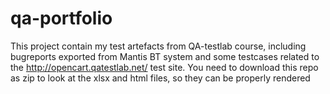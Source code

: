 # qa-portfolio
This project contain my test artefacts from QA-testlab course, including bugreports exported from Mantis BT system and some testcases related to the http://opencart.qatestlab.net/ test site.
You need to download this repo as zip to look at the xlsx and html files, so they can be properly rendered 
